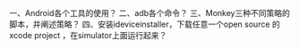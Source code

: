 一、Android各个工具的使用？
二、adb各个命令？
三、Monkey三种不同策略的脚本，并阐述策略？
四、安装ideviceinstaller，下载任意一个open source 的xcode project ，在simulator上面运行起来？
